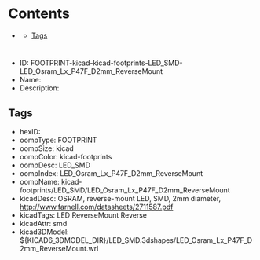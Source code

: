 



Contents
========

* [](#)
	* [Tags](#tags)

# 

- ID: FOOTPRINT-kicad-kicad-footprints-LED_SMD-LED_Osram_Lx_P47F_D2mm_ReverseMount
- Name: 
- Description: 

## Tags

- hexID: 
- oompType: FOOTPRINT
- oompSize: kicad
- oompColor: kicad-footprints
- oompDesc: LED_SMD
- oompIndex: LED_Osram_Lx_P47F_D2mm_ReverseMount
- oompName: kicad-footprints/LED_SMD/LED_Osram_Lx_P47F_D2mm_ReverseMount
- kicadDesc: OSRAM, reverse-mount LED, SMD, 2mm diameter, http://www.farnell.com/datasheets/2711587.pdf
- kicadTags: LED ReverseMount Reverse
- kicadAttr: smd
- kicad3DModel: ${KICAD6_3DMODEL_DIR}/LED_SMD.3dshapes/LED_Osram_Lx_P47F_D2mm_ReverseMount.wrl

